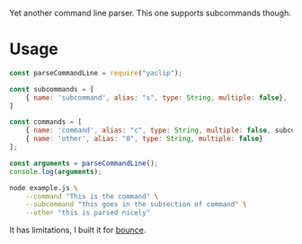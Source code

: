 Yet another command line parser. This one
supports subcommands though.

# Usage

```js
const parseCommandLine = require("yaclip");

const subcommands = [
    { name: 'subcommand', alias: "s", type: String, multiple: false},
]

const commands = [
    { name: 'command', alias: "c", type: String, multiple: false, subcommands},
    { name: 'other', alias: "0", type: String, multiple: false}
];

const arguments = parseCommandLine();
console.log(arguments);
```

```sh
node example.js \
    --command "This is the command" \
    --subcommand "this goes in the subsection of command" \
    --other "this is parsed nicely"
```

It has limitations, I built it for [bounce](https://www.npmjs.com/package/bounce-server).